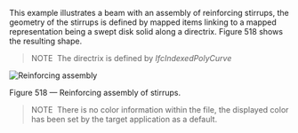 ﻿This example illustrates a beam with an assembly of reinforcing stirrups, the geometry of the stirrups is defined by mapped items linking to a mapped representation being a swept disk solid along a directrix. Figure 518 shows the resulting shape.



> NOTE  The directrix is defined by *IfcIndexedPolyCurve*



![Reinforcing assembly](../../figures/examples/reinforcing_assembly.png)

Figure 518 — Reinforcing assembly of stirrups.



> 
> NOTE  There is no color information within the file, the displayed color has been set by the target application as a default.
> 


